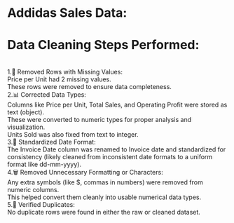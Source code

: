 # Addidas Sales Data:
# Data Cleaning Steps Performed:
 <br>
 1.🧹 Removed Rows with Missing Values:
<br>
  Price per Unit had 2 missing values.
<br>
  These rows were removed to ensure data completeness.
<br>
 2.📊 Corrected Data Types:
<br>
  Columns like Price per Unit, Total Sales, and Operating Profit were stored as text (object).
<br>
  These were converted to numeric types for proper analysis and visualization.
<br>
  Units Sold was also fixed from text to integer.
<br>
 3.📅 Standardized Date Format:
<br>
  The Invoice Date column was renamed to Invoice date and standardized for consistency (likely cleaned from inconsistent date formats to a uniform format like dd-mm-yyyy).
<br>
 4.🗑️ Removed Unnecessary Formatting or Characters:
<br>
  Any extra symbols (like $, commas in numbers) were removed from numeric columns.
<br>
  This helped convert them cleanly into usable numerical data types.
<br>
 5.🔁 Verified Duplicates:
<br>
  No duplicate rows were found in either the raw or cleaned dataset.
<br>
 
